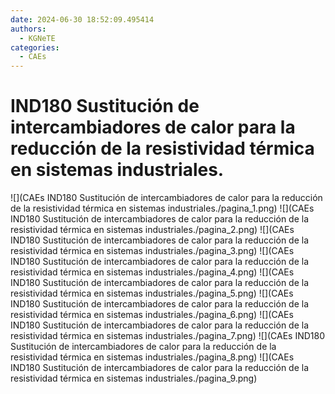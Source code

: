 ```yaml
---
date: 2024-06-30 18:52:09.495414
authors:
  - KGNeTE
categories:
  - CAEs
---
```

# IND180 Sustitución de intercambiadores de calor para la reducción de la resistividad térmica en sistemas industriales.
![](CAEs IND180 Sustitución de intercambiadores de calor para la reducción de la resistividad térmica en sistemas industriales./pagina_1.png)
![](CAEs IND180 Sustitución de intercambiadores de calor para la reducción de la resistividad térmica en sistemas industriales./pagina_2.png)
![](CAEs IND180 Sustitución de intercambiadores de calor para la reducción de la resistividad térmica en sistemas industriales./pagina_3.png)
![](CAEs IND180 Sustitución de intercambiadores de calor para la reducción de la resistividad térmica en sistemas industriales./pagina_4.png)
![](CAEs IND180 Sustitución de intercambiadores de calor para la reducción de la resistividad térmica en sistemas industriales./pagina_5.png)
![](CAEs IND180 Sustitución de intercambiadores de calor para la reducción de la resistividad térmica en sistemas industriales./pagina_6.png)
![](CAEs IND180 Sustitución de intercambiadores de calor para la reducción de la resistividad térmica en sistemas industriales./pagina_7.png)
![](CAEs IND180 Sustitución de intercambiadores de calor para la reducción de la resistividad térmica en sistemas industriales./pagina_8.png)
![](CAEs IND180 Sustitución de intercambiadores de calor para la reducción de la resistividad térmica en sistemas industriales./pagina_9.png)

